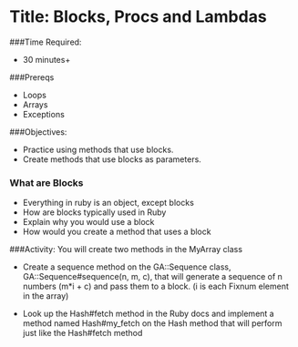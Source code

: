 # Title: Blocks, Procs and Lambdas

###Time Required: 
- 30 minutes+

###Prereqs
- Loops
- Arrays
- Exceptions

###Objectives:
- Practice using methods that use blocks.
- Create methods that use blocks as parameters.

### What are Blocks 
- Everything in ruby is an object, except blocks
- How are blocks typically used in Ruby
- Explain why you would use a block
- How would you create a method that uses a block

###Activity:
You will create two methods in the MyArray class
- Create a sequence method on the GA::Sequence class, GA::Sequence#sequence(n,
  m, c), that will generate a sequence of n numbers (m*i + c) and pass
  them to a block. (i is each Fixnum element in the array)

- Look up the Hash#fetch method in the Ruby docs and implement a
  method named Hash#my_fetch on the Hash method that will perform
  just like the Hash#fetch method


